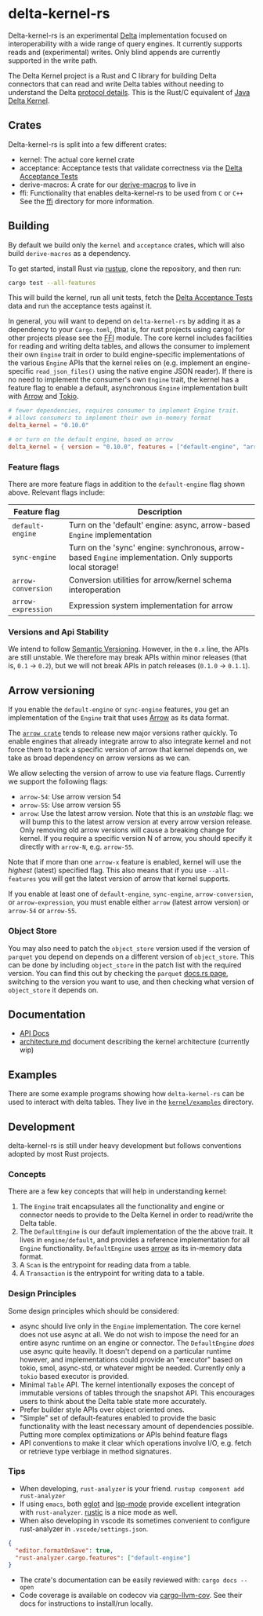 # delta-kernel-rs

Delta-kernel-rs is an experimental [Delta][delta] implementation focused on interoperability with a
wide range of query engines. It currently supports reads and (experimental) writes. Only blind
appends are currently supported in the write path.

The Delta Kernel project is a Rust and C library for building Delta connectors that can read and
write Delta tables without needing to understand the Delta [protocol details][delta-protocol]. This
is the Rust/C equivalent of [Java Delta Kernel][java-kernel].

## Crates

Delta-kernel-rs is split into a few different crates:

- kernel: The actual core kernel crate
- acceptance: Acceptance tests that validate correctness  via the [Delta Acceptance Tests][dat]
- derive-macros: A crate for our [derive-macros] to live in
- ffi: Functionality that enables delta-kernel-rs to be used from `C` or `C++` See the [ffi](ffi)
  directory for more information.

## Building
By default we build only the `kernel` and `acceptance` crates, which will also build `derive-macros`
as a dependency.

To get started, install Rust via [rustup], clone the repository, and then run:

```sh
cargo test --all-features
```

This will build the kernel, run all unit tests, fetch the [Delta Acceptance Tests][dat] data and run
the acceptance tests against it.

In general, you will want to depend on `delta-kernel-rs` by adding it as a dependency to your
`Cargo.toml`, (that is, for rust projects using cargo) for other projects please see the [FFI]
module. The core kernel includes facilities for reading and writing delta tables, and allows the
consumer to implement their own `Engine` trait in order to build engine-specific implementations of
the various `Engine` APIs that the kernel relies on (e.g. implement an engine-specific
`read_json_files()` using the native engine JSON reader). If there is no need to implement the
consumer's own `Engine` trait, the kernel has a feature flag to enable a default, asynchronous
`Engine` implementation built with [Arrow] and [Tokio].

```toml
# fewer dependencies, requires consumer to implement Engine trait.
# allows consumers to implement their own in-memory format
delta_kernel = "0.10.0"

# or turn on the default engine, based on arrow
delta_kernel = { version = "0.10.0", features = ["default-engine", "arrow-55"] }
```

### Feature flags
There are more feature flags in addition to the `default-engine` flag shown above. Relevant flags
include:

| Feature flag  | Description   |
| ------------- | ------------- |
| `default-engine`    | Turn on the 'default' engine: async, arrow-based `Engine` implementation  |
| `sync-engine`       | Turn on the 'sync' engine: synchronous, arrow-based `Engine` implementation. Only supports local storage! |
| `arrow-conversion`  | Conversion utilities for arrow/kernel schema interoperation |
| `arrow-expression`  | Expression system implementation for arrow |

### Versions and Api Stability
We intend to follow [Semantic Versioning](https://semver.org/). However, in the `0.x` line, the APIs
are still unstable. We therefore may break APIs within minor releases (that is, `0.1` -> `0.2`), but
we will not break APIs in patch releases (`0.1.0` -> `0.1.1`).

## Arrow versioning
If you enable the `default-engine` or `sync-engine` features, you get an implementation of the
`Engine` trait that uses [Arrow] as its data format.

The [`arrow crate`](https://docs.rs/arrow/latest/arrow/) tends to release new major versions rather
quickly. To enable engines that already integrate arrow to also integrate kernel and not force them
to track a specific version of arrow that kernel depends on, we take as broad dependency on arrow
versions as we can.

We allow selecting the version of arrow to use via feature flags. Currently we support the following
flags:

- `arrow-54`: Use arrow version 54
- `arrow-55`: Use arrow version 55
- `arrow`: Use the latest arrow version. Note that this is an _unstable_ flag: we will bump this to
  the latest arrow version at every arrow version release. Only removing old arrow versions will
  cause a breaking change for kernel. If you require a specific version N of arrow, you should
  specify it directly with `arrow-N`, e.g. `arrow-55`.

Note that if more than one `arrow-x` feature is enabled, kernel will use the _highest_ (latest)
specified flag. This also means that if you use `--all-features` you will get the latest version of
arrow that kernel supports.

If you enable at least one of `default-engine`, `sync-engine`, `arrow-conversion`, or
`arrow-expression`, you must enable either `arrow` (latest arrow version) or `arrow-54` or
`arrow-55`.

### Object Store
You may also need to patch the `object_store` version used if the version of `parquet` you depend on
depends on a different version of `object_store`. This can be done by including `object_store` in
the patch list with the required version. You can find this out by checking the `parquet` [docs.rs
page](https://docs.rs/parquet/52.2.0/parquet/index.html), switching to the version you want to use,
and then checking what version of `object_store` it depends on.

## Documentation

- [API Docs](https://docs.rs/delta_kernel/latest/delta_kernel/)
- [architecture.md](doc/architecture.md) document describing the kernel architecture (currently wip)

## Examples

There are some example programs showing how `delta-kernel-rs` can be used to interact with delta
tables. They live in the [`kernel/examples`](kernel/examples) directory.

## Development

delta-kernel-rs is still under heavy development but follows conventions adopted by most Rust
projects.

### Concepts

There are a few key concepts that will help in understanding kernel:

1. The `Engine` trait encapsulates all the functionality and engine or connector needs to provide to
   the Delta Kernel in order to read/write the Delta table.
2. The `DefaultEngine` is our default implementation of the the above trait. It lives in
   `engine/default`, and provides a reference implementation for all `Engine`
   functionality. `DefaultEngine` uses [arrow](https://docs.rs/arrow/latest/arrow/) as its in-memory
   data format.
3. A `Scan` is the entrypoint for reading data from a table.
4. A `Transaction` is the entrypoint for writing data to a table.

### Design Principles

Some design principles which should be considered:

- async should live only in the `Engine` implementation. The core kernel does not use async at
  all. We do not wish to impose the need for an entire async runtime on an engine or connector. The
  `DefaultEngine` _does_ use async quite heavily. It doesn't depend on a particular runtime however,
  and implementations could provide an "executor" based on tokio, smol, async-std, or whatever might
  be needed. Currently only a `tokio` based executor is provided.
- Minimal `Table` API. The kernel intentionally exposes the concept of immutable versions of tables
  through the snapshot API. This encourages users to think about the Delta table state more
  accurately.
- Prefer builder style APIs over object oriented ones.
- "Simple" set of default-features enabled to provide the basic functionality with the least
  necessary amount of dependencies possible. Putting more complex optimizations or APIs behind
  feature flags
- API conventions to make it clear which operations involve I/O, e.g. fetch or retrieve type
  verbiage in method signatures.

### Tips

- When developing, `rust-analyzer` is your friend. `rustup component add rust-analyzer`
- If using `emacs`, both [eglot](https://github.com/joaotavora/eglot) and
  [lsp-mode](https://github.com/emacs-lsp/lsp-mode) provide excellent integration with
  `rust-analyzer`. [rustic](https://github.com/brotzeit/rustic) is a nice mode as well.
- When also developing in vscode its sometimes convenient to configure rust-analyzer in
  `.vscode/settings.json`.

```json
{
  "editor.formatOnSave": true,
  "rust-analyzer.cargo.features": ["default-engine"]
}
```

- The crate's documentation can be easily reviewed with: `cargo docs --open`
- Code coverage is available on codecov via [cargo-llvm-cov]. See their docs for instructions to install/run locally.

[delta]: https://delta.io
[delta-protocol]: https://github.com/delta-io/delta/blob/master/PROTOCOL.md
[delta-github]: https://github.com/delta-io/delta
[java-kernel]: https://github.com/delta-io/delta/tree/master/kernel
[rustup]: https://rustup.rs
[architecture.md]: https://github.com/delta-io/delta-kernel-rs/tree/master/architecture.md
[dat]: https://github.com/delta-incubator/dat
[derive-macros]: https://doc.rust-lang.org/reference/procedural-macros.html
[API Docs]: https://docs.rs/delta_kernel/latest/delta_kernel/
[cargo-llvm-cov]: https://github.com/taiki-e/cargo-llvm-cov
[FFI]: ffi/
[Arrow]: https://arrow.apache.org/rust/arrow/index.html
[Tokio]: https://tokio.rs/